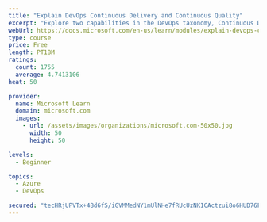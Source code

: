 ```yaml
---
title: "Explain DevOps Continuous Delivery and Continuous Quality"
excerpt: "Explore two capabilities in the DevOps taxonomy, Continuous Delivery and Continuous Quality."
webUrl: https://docs.microsoft.com/en-us/learn/modules/explain-devops-continous-delivery-quality/
type: course
price: Free
length: PT18M
ratings:
  count: 1755
  average: 4.7413106
heat: 50

provider:
  name: Microsoft Learn
  domain: microsoft.com
  images:
    - url: /assets/images/organizations/microsoft.com-50x50.jpg
      width: 50
      height: 50

levels:
  - Beginner

topics:
  - Azure
  - DevOps

secured: "tecHRjUPVTx+4Bd6fS/iGVMMedNY1mUlNHe7fRUcUzNK1CActzui8o6HUD76FVyf7IaFg8lPgo3HXVHoZgsbQ/QPt7dnsLosXcBftFqpHkfkH08EiI8/Ig1E4gI5QZagsFOOhoSb6XtTqE5SwWE8GWfoRai84z7LaBNsSHEJOODxBno7RUgCsYceH7qlpWYqqv6X/Pp0Mr/uT8BMzuE4xIPI5ltQSFhVTFcJtylV3J+h5ZnYUSE1kHIgnwsFZZsIyRnOadSpm67V08ciEaEgEyrRtZo/VmktQ2W02w9ukPZ7u5H0L2KrCWb726wJ6Qw7Wt440V0tEX7GUMygaRx/8Fwm2C4FbmzoH9vXwBejwDa8SIMJvPXIefc2rdEESatI7/2Y2pyWfSWfm7u9RaK8Vijf5w6u519GKYiq0AvGvM0=;KX3SAE94hgZ3ncPJF0Wy0g=="
---
```


